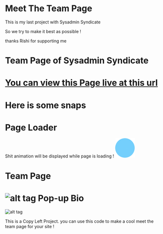 Meet The Team Page 
==========================================
This is my last project with Sysadmin Syndicate

So we try to make it best as possible ! 

thanks Rishi for supporting me 

Team Page of Sysadmin Syndicate
==================================

<a href="http://sysadminsyndicate.github.io/meet-the-team" target="_blank">You can view this Page live at this url</a>
======================================================================================================================
Here is some snaps 
==============================

Page Loader 
=======================================
Shit animation will be displayed while page is loading ! ![alt tag](img/loader.gif)

Team Page 
=======================================
![alt tag](http://f.cl.ly/items/200p0L320u1R3r2q270P/meetsnap2.JPG)
Pop-up Bio
=======================================
![alt tag](http://f.cl.ly/items/0L2V151C3d0p2v2u1e0g/meetsnap3.JPG)

This is a Copy Left Project. you can use this code to make a cool meet the team page for your site ! 
